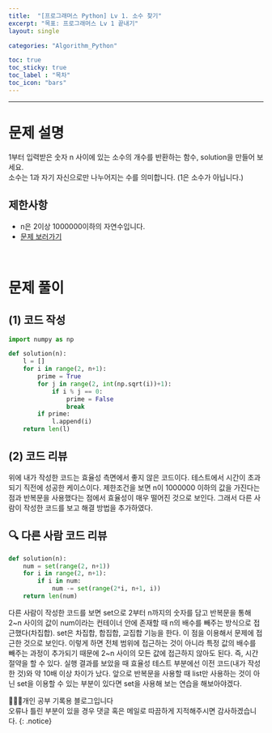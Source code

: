 ```yaml
---
title:  "[프로그래머스 Python] Lv 1. 소수 찾기"
excerpt: "목표: 프로그래머스 Lv 1 끝내기"
layout: single

categories: "Algorithm_Python"

toc: true
toc_sticky: true
toc_label : "목차"
toc_icon: "bars"
---
```


***

# 문제 설명
1부터 입력받은 숫자 n 사이에 있는 소수의 개수를 반환하는 함수, solution을 만들어 보세요.<br>
소수는 1과 자기 자신으로만 나누어지는 수를 의미합니다.
(1은 소수가 아닙니다.)

## 제한사항
- n은 2이상 1000000이하의 자연수입니다.
- [문제 보러가기](https://school.programmers.co.kr/learn/courses/30/lessons/12921)

<br>

# 문제 풀이
## (1) 코드 작성
```python
import numpy as np

def solution(n):
    l = []
    for i in range(2, n+1):
        prime = True
        for j in range(2, int(np.sqrt(i))+1):
            if i % j == 0:
                prime = False
                break
        if prime:
            l.append(i)
    return len(l)
```

## (2) 코드 리뷰
위에 내가 작성한 코드는 효율성 측면에서 좋지 않은 코드이다. 테스트에서 시간이 초과되기 직전에 성공한 케이스이다. 제한조건을 보면 n이 1000000 이하의 값을 가진다는 점과 반복문을 사용했다는 점에서 효율성이 매우 떨어진 것으로 보인다. 그래서 다른 사람이 작성한 코드를 보고 해결 방법을 추가하였다.

## 🔍 다른 사람 코드 리뷰
```python
def solution(n):
    num = set(range(2, n+1))
    for i in range(2, n+1):
        if i in num:
            num -= set(range(2*i, n+1, i))
    return len(num)
```

다른 사람이 작성한 코드를 보면 set으로 2부터 n까지의 숫자를 담고 반복문을 통해 2~n 사이의 값이 num이라는 컨테이너 안에 존재할 때 n의 배수를 빼주는 방식으로 접근했다(차집합). set은 차집합, 합집합, 교집합 기능을 한다. 이 점을 이용해서 문제에 접근한 것으로 보인다. 이렇게 하면 전체 범위에 접근하는 것이 아니라 특정 값의 배수를 빼주는 과정이 추가되기 때문에 2~n 사이의 모든 값에 접근하지 않아도 된다. 즉, 시간 절약을 할 수 있다. 실행 결과를 보았을 때 효율성 테스트 부분에선 이전 코드(내가 작성한 것)와 약 10배 이상 차이가 났다. 앞으로 반복문을 사용할 때 list만 사용하는 것이 아닌 set을 이용할 수 있는 부분이 있다면 set을 사용해 보는 연습을 해보아야겠다.

👩🏻‍💻개인 공부 기록용 블로그입니다
<br>오류나 틀린 부분이 있을 경우 댓글 혹은 메일로 따끔하게 지적해주시면 감사하겠습니다.
{: .notice}
